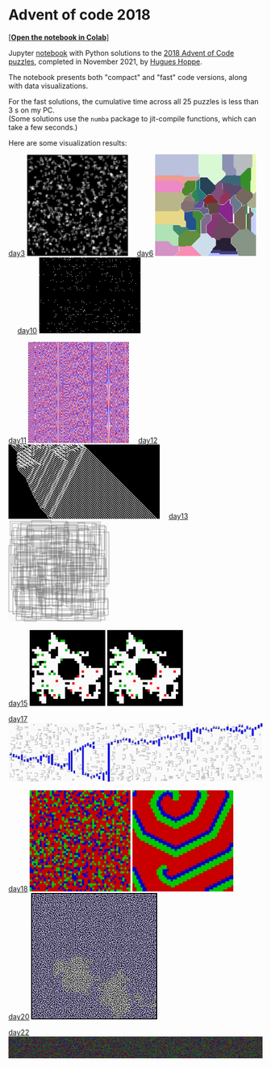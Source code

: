 <a name="top"></a>
# Advent of code 2018

[[**Open the notebook in Colab**]](https://colab.research.google.com/github/hhoppe/advent_of_code/blob/main/2018/advent_of_code_2018.ipynb)

Jupyter [notebook](https://github.com/hhoppe/advent_of_code/blob/main/2018/advent_of_code_2018.ipynb)
with Python solutions to the
[2018 Advent of Code puzzles](https://adventofcode.com/2018),
completed in November 2021,
by [Hugues Hoppe](http://hhoppe.com/).

The notebook presents both "compact" and "fast" code versions, along with data visualizations.

For the fast solutions, the cumulative time across all 25 puzzles is less than 3 s on my PC.<br/>
(Some solutions use the `numba` package to jit-compile functions, which can take a few seconds.)

Here are some visualization results:

<p>
<a href="#day3">day3</a> <img src="https://github.com/hhoppe/advent_of_code/raw/main/2018/results/day03.gif" width="200">&emsp;
<a href="#day6">day6</a> <img src="https://github.com/hhoppe/advent_of_code/raw/main/2018/results/day06.gif" width="200">&emsp;
<a href="#day10">day10</a> <img src="https://github.com/hhoppe/advent_of_code/raw/main/2018/results/day10.gif">
</p>

<p>
<a href="#day11">day11</a> <img src="https://github.com/hhoppe/advent_of_code/raw/main/2018/results/day11.gif" width="200">&emsp;
<a href="#day12">day12</a> <img src="https://github.com/hhoppe/advent_of_code/raw/main/2018/results/day12.png" width="300">&emsp;
<a href="#day13">day13</a> <img src="https://github.com/hhoppe/advent_of_code/raw/main/2018/results/day13.gif" width="200">
</p>

<p>
<a href="#day15">day15</a> <img src="https://github.com/hhoppe/advent_of_code/raw/main/2018/results/day15a.gif" width="150">
<img src="https://github.com/hhoppe/advent_of_code/raw/main/2018/results/day15b.gif" width="150">
</p>
<p>
<a href="#day17">day17</a> <img src="https://github.com/hhoppe/advent_of_code/raw/main/2018/results/day17.png" width="750">
</p>

<p>
<a href="#day18">day18</a> <img src="https://github.com/hhoppe/advent_of_code/raw/main/2018/results/day18a.gif" width="200">
<img src="https://github.com/hhoppe/advent_of_code/raw/main/2018/results/day18b.gif" width="200">&emsp;
<a href="#day20">day20</a> <img src="https://github.com/hhoppe/advent_of_code/raw/main/2018/results/day20.png" width="250">
</p>
<p>
<a href="#day22">day22</a> <img src="https://github.com/hhoppe/advent_of_code/raw/main/2018/results/day22.gif" width="750">
</p>
